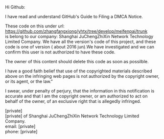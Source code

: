 Hi Github:

I have read and understand GitHub's Guide to Filing a DMCA Notice.

These code on this under url:  
https://github.com/zhangfangxiong/yhtx/tree/develop/meifenpai/trunk  
is belong to our company: Shanghai JuChengZhiXin Network Technology Limited Company.
We have all the version's code of this project, and these code is one of version ( about 2016 jun).We have investigated and we can confirm this user is not authorized to have these code.

The owner of this content should delete this code as soon as possilble.

I have a good faith belief that use of the copyrighted materials described above on the infringing web pages is not authorized by the copyright owner, or its agent, or the law."

I swear, under penalty of perjury, that the information in this notification is accurate and that I am the copyright owner, or am authorized to act on behalf of the owner, of an exclusive right that is allegedly infringed.

[private]  
[private] of Shanghai JuChengZhiXin Network Technology Limited Company.  
email: [private]  
phone: [private]
